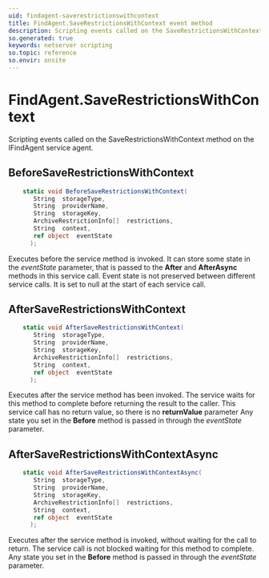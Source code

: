 ```yaml
---
uid: findagent-saverestrictionswithcontext
title: FindAgent.SaveRestrictionsWithContext event method
description: Scripting events called on the SaveRestrictionsWithContext method on the FindAgent service agent.
so.generated: true
keywords: netserver scripting
so.topic: reference
so.envir: onsite
---
```

# FindAgent.SaveRestrictionsWithContext

Scripting events called on the <see cref='M:IFindAgent.SaveRestrictionsWithContext'>SaveRestrictionsWithContext</see> method on the <see cref='IFindAgent'>IFindAgent</see>  service agent.

## BeforeSaveRestrictionsWithContext
```cs
    static void BeforeSaveRestrictionsWithContext(
       String  storageType,
       String  providerName,
       String  storageKey,
       ArchiveRestrictionInfo[]  restrictions,
       String  context,
       ref object  eventState
      );
```
Executes before the service method is invoked.
It can store some state in the *eventState* parameter, that is passed to the **After** and **AfterAsync** methods in this service call.
Event state is not preserved between different service calls. It is set to null at the start of each service call.
## AfterSaveRestrictionsWithContext
```cs
    static void AfterSaveRestrictionsWithContext(
       String  storageType,
       String  providerName,
       String  storageKey,
       ArchiveRestrictionInfo[]  restrictions,
       String  context,
       ref object  eventState
      );
```
Executes after the service method has been invoked. The service waits for this method to complete before returning the result to the caller.
This service call has no return value, so there is no **returnValue** parameter
Any state you set in the **Before** method is passed in through the *eventState* parameter.
## AfterSaveRestrictionsWithContextAsync
```cs
    static void AfterSaveRestrictionsWithContextAsync(
       String  storageType,
       String  providerName,
       String  storageKey,
       ArchiveRestrictionInfo[]  restrictions,
       String  context,
       ref object  eventState
      );
```
Executes after the service method is invoked, without waiting for the call to return.
The service call is not blocked waiting for this method to complete.
Any state you set in the **Before** method is passed in through the *eventState* parameter.

